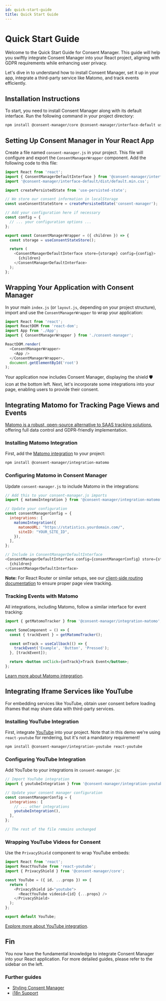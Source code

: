 ```yaml
---
id: quick-start-guide
title: Quick Start Guide
---
```

# Quick Start Guide

Welcome to the Quick Start Guide for Consent Manager. This guide will help you swiftly integrate Consent Manager into your React project, aligning with GDPR requirements while enhancing user privacy. 

Let's dive in to understand how to install Consent Manager, set it up in your app, integrate a third-party service like Matomo, and track events efficiently.

## Installation Instructions

To start, you need to install Consent Manager along with its default interface. Run the following command in your project directory:

```bash
npm install @consent-manager/core @consent-manager/interface-default use-persisted-state
```

## Setting Up Consent Manager in Your React App
Create a file named `consent-manager.js` in your project. This file will configure and export the `ConsentManagerWrapper` component. Add the following code to this file:

```javascript
import React from 'react';
import { ConsentManagerDefaultInterface } from '@consent-manager/interface-default';
import '@consent-manager/interface-default/dist/default.min.css';

import createPersistedState from 'use-persisted-state';

// We store our consent information in localStorage
const useConsentStateStore = createPersistedState('consent-manager');

// Add your configuration here if necessary
const config = {
  // ... your configuration options ...
};

export const ConsentManagerWrapper = ({ children }) => {
  const storage = useConsentStateStore();

  return (
    <ConsentManagerDefaultInterface store={storage} config={config}>
      {children}
    </ConsentManagerDefaultInterface>
  );
};
```

## Wrapping Your Application with Consent Manager
In your main `index.js` (or `layout.js`, depending on your project structure), import and use the `ConsentManagerWrapper` to wrap your application:

```javascript
import React from 'react';
import ReactDOM from 'react-dom';
import App from './App';
import { ConsentManagerWrapper } from './consent-manager';

ReactDOM.render(
  <ConsentManagerWrapper>
    <App />
  </ConsentManagerWrapper>,
  document.getElementById('root')
);
```

Your application now includes Consent Manager, displaying the shield 🛡️ icon at the bottom left. Next, let's incorporate some integrations into your page, enabling users to provide their consent.

## Integrating Matomo for Tracking Page Views and Events

[Matomo is a robust, open-source alternative to SAAS tracking solutions](https://matomo.org/google-analytics-alternative/), offering full data control and GDPR-friendly implementation.

### Installing Matomo Integration
First, add the [Matomo integration](./integrations/matomo.md) to your project:

```bash
npm install @consent-manager/integration-matomo
```

### Configuring Matomo in Consent Manager
Update `consent-manager.js` to include Matomo in the integrations:

```javascript
// Add this to your consent-manager.js imports
import { matomoIntegration } from '@consent-manager/integration-matomo';

// Update your configuration
const consentManagerConfig = {
  integrations: [
    matomoIntegration({
      matomoURL: "https://statistics.yourdomain.com/",
      siteID: "YOUR_SITE_ID",
    }),
  ],
};

// Include in ConsentManagerDefaultInterface
<ConsentManagerDefaultInterface config={consentManagerConfig} store={storage}>
  {children}
</ConsentManagerDefaultInterface>
```

**Note:** For React Router or similar setups, see our [client-side routing documentation](./guides/client-side-routing.md) to ensure proper page view tracking.

### Tracking Events with Matomo
All integrations, including Matomo, follow a similar interface for event tracking:

```jsx
import { getMatomoTracker } from '@consent-manager/integration-matomo';

const SomeComponent = () => {
  const { trackEvent } = getMatomoTracker();

  const onTrack = useCallback(() => {
    trackEvent('Example', 'Button', 'Pressed');
  }, [trackEvent]);

  return <button onClick={onTrack}>Track Event</button>;
};
```

[Learn more about Matomo integration](./integrations/matomo.md).

## Integrating Iframe Services like YouTube

For embedding services like YouTube, obtain user consent before loading iframes that may share data with third-party services.

### Installing YouTube Integration

First, integrate [YouTube](./integrations/youtube.md) into your project. Note that in this demo we're using `react-youtube` for rendering, but it's not a mandatory requirement!

```bash
npm install @consent-manager/integration-youtube react-youtube
```

### Configuring YouTube Integration

Add YouTube to your integrations in `consent-manager.js`:

```javascript
// Import YouTube integration
import { youtubeIntegration } from '@consent-manager/integration-youtube';

// Update your consent manager configuration
const consentManagerConfig = {
  integrations: [
    // ... other integrations
    youtubeIntegration(),
  ],
};

// The rest of the file remains unchanged
```

### Wrapping YouTube Videos for Consent
Use the `PrivacyShield` component to wrap YouTube embeds:

```javascript
import React from 'react';
import ReactYouTube from 'react-youtube';
import { PrivacyShield } from '@consent-manager/core';

const YouTube = ({ id, ...props }) => {
  return (
    <PrivacyShield id="youtube">
      <ReactYouTube videoid={id} {...props} />
    </PrivacyShield>
  );
};

export default YouTube;
```

[Explore more about YouTube integration](./integrations/youtube.md).

## Fin

You now have the fundamental knowledge to integrate Consent Manager into your React application. For more detailed guides, please refer to the sidebar on the left.

### Further guides

* [Styling Consent Manager](./interface-default/styling.md)
* [i18n Support](./guides/i18n.md)